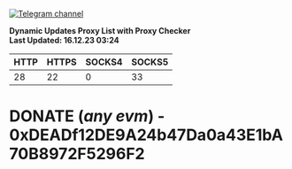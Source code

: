 [![Telegram channel](https://img.shields.io/endpoint?url=https://runkit.io/damiankrawczyk/telegram-badge/branches/master?url=https://t.me/n4z4v0d)](https://t.me/n4z4v0d) 

**Dynamic Updates Proxy List with Proxy Checker**  
**Last Updated: 16.12.23 03:24**

| HTTP        | HTTPS        | SOCKS4        | SOCKS5        |
|-------------|--------------|---------------|---------------|
| 28 | 22 | 0 | 33 |


# DONATE (_any evm_) - 0xDEADf12DE9A24b47Da0a43E1bA70B8972F5296F2
